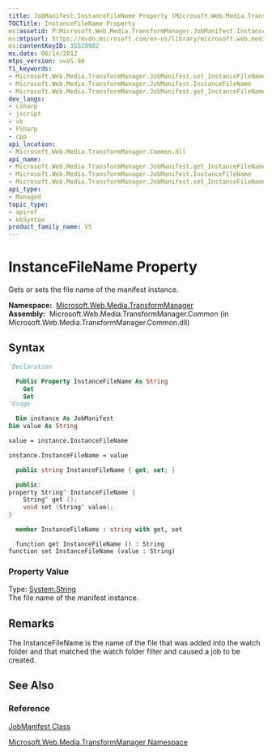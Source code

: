 ```yaml
---
title: JobManifest.InstanceFileName Property (Microsoft.Web.Media.TransformManager)
TOCTitle: InstanceFileName Property
ms:assetid: P:Microsoft.Web.Media.TransformManager.JobManifest.InstanceFileName
ms:mtpsurl: https://msdn.microsoft.com/en-us/library/microsoft.web.media.transformmanager.jobmanifest.instancefilename(v=VS.90)
ms:contentKeyID: 35520982
ms.date: 06/14/2012
mtps_version: v=VS.90
f1_keywords:
- Microsoft.Web.Media.TransformManager.JobManifest.set_InstanceFileName
- Microsoft.Web.Media.TransformManager.JobManifest.InstanceFileName
- Microsoft.Web.Media.TransformManager.JobManifest.get_InstanceFileName
dev_langs:
- csharp
- jscript
- vb
- FSharp
- cpp
api_location:
- Microsoft.Web.Media.TransformManager.Common.dll
api_name:
- Microsoft.Web.Media.TransformManager.JobManifest.get_InstanceFileName
- Microsoft.Web.Media.TransformManager.JobManifest.InstanceFileName
- Microsoft.Web.Media.TransformManager.JobManifest.set_InstanceFileName
api_type:
- Managed
topic_type:
- apiref
- kbSyntax
product_family_name: VS
---
```


# InstanceFileName Property

Gets or sets the file name of the manifest instance.

**Namespace:**  [Microsoft.Web.Media.TransformManager](microsoft-web-media-transformmanager-namespace.md)  
**Assembly:**  Microsoft.Web.Media.TransformManager.Common (in Microsoft.Web.Media.TransformManager.Common.dll)

## Syntax

```vb
'Declaration

  Public Property InstanceFileName As String
    Get
    Set
'Usage

  Dim instance As JobManifest
Dim value As String

value = instance.InstanceFileName

instance.InstanceFileName = value
```

```csharp
  public string InstanceFileName { get; set; }
```

```cpp
  public:
property String^ InstanceFileName {
    String^ get ();
    void set (String^ value);
}
```

``` fsharp
  member InstanceFileName : string with get, set
```

```jscript
  function get InstanceFileName () : String
function set InstanceFileName (value : String)
```

### Property Value

Type: [System.String](https://msdn.microsoft.com/library/s1wwdcbf)  
The file name of the manifest instance.  

## Remarks

The InstanceFileName is the name of the file that was added into the watch folder and that matched the watch folder filter and caused a job to be created.

## See Also

### Reference

[JobManifest Class](jobmanifest-class-microsoft-web-media-transformmanager.md)

[Microsoft.Web.Media.TransformManager Namespace](microsoft-web-media-transformmanager-namespace.md)

